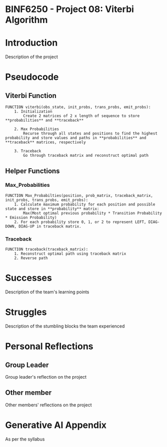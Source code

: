 
# BINF6250 - Project 08: Viterbi Algorithm
# Introduction
Description of the project

# Pseudocode
## Viterbi Function
```
FUNCTION viterbi(obs_state, init_probs, trans_probs, emit_probs):
    1. Initialization
        Create 2 matrices of 2 x length of sequence to store **probabilities** and **traceback**

    2. Max Probabilities
        Recurse through all states and positions to find the highest probability and store values and paths in **probabilities** and **traceback** matrices, respectively

    3. Traceback
        Go through traceback matrix and reconstruct optimal path

```
## Helper Functions
### Max_Probabilities
```
FUNCTION Max_Probabilties(position, prob_matrix, traceback_matrix, init_probs, trans_probs, emit_probs):
    1. Calculate maximum probability for each position and possible state and store in **probability** matrix:
        Max(Most optimal previous probability * Transition Probability * Emission Probability)
    2. For each probability store 0, 1, or 2 to represent LEFT, DIAG-DOWN, DIAG-UP in traceback matrix.
```
### Traceback
```
FUNCTION traceback(traceback_matrix):
    1. Reconstruct optimal path using traceback matrix
    2. Reverse path 
```
# Successes
Description of the team's learning points

# Struggles
Description of the stumbling blocks the team experienced

# Personal Reflections
## Group Leader
Group leader's reflection on the project

## Other member
Other members' reflections on the project

# Generative AI Appendix
As per the syllabus
